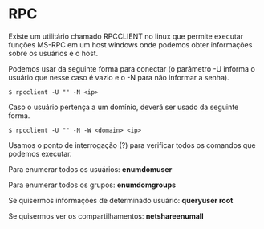 # RPC

Existe um utilitário chamado RPCCLIENT no linux que permite executar funções MS-RPC em um host windows onde podemos obter informações sobre os usuários e o host.

Podemos usar da seguinte forma para conectar (o parâmetro -U informa o usuário que nesse caso é vazio e o -N para não informar a senha).

```
$ rpcclient -U "" -N <ip>
```

Caso o usuário pertença a um domínio, deverá ser usado da seguinte forma.

```
$ rpcclient -U "" -N -W <domain> <ip>
```

Usamos o ponto de interrogação (?) para verificar todos os comandos que podemos executar.

Para enumerar todos os usuários: **enumdomuser**


Para enumerar todos os grupos: **enumdomgroups**


Se quisermos informações de determinado usuário: **queryuser root**


Se quisermos ver os compartilhamentos: **netshareenumall**